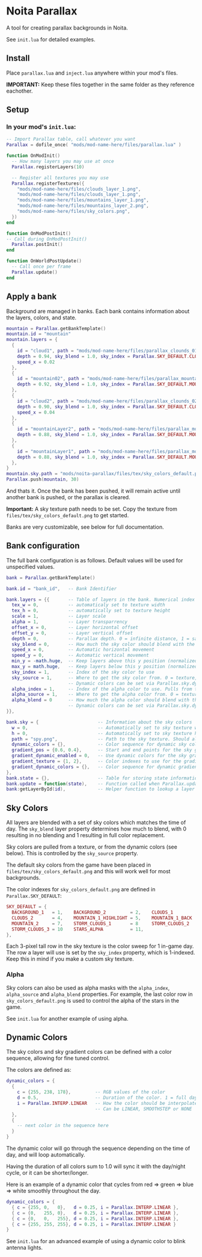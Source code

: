 # Noita Parallax
A tool for creating parallax backgrounds in Noita.

See ```init.lua``` for detailed examples.

## Install
Place ```parallax.lua``` and ```inject.lua``` anywhere within your mod's files.

**IMPORTANT:** Keep these files together in the same folder as they reference eachother.

## Setup
### In your mod's ```init.lua```:

```lua
-- Import Parallax table, call whatever you want
Parallax = dofile_once( "mods/mod-name-here/files/parallax.lua" )

function OnModInit()
  -- How many layers you may use at once
  Parallax.registerLayers(10)

  -- Register all textures you may use
  Parallax.registerTextures({
    "mods/mod-name-here/files/clouds_layer_1.png",
    "mods/mod-name-here/files/clouds_layer_1.png",
    "mods/mod-name-here/files/mountains_layer_1.png",
    "mods/mod-name-here/files/mountains_layer_2.png",
    "mods/mod-name-here/files/sky_colors.png",
  })
end

function OnModPostInit()
-- Call during OnModPostInit()
  Parallax.postInit()
end

function OnWorldPostUpdate()
  -- Call once per frame
  Parallax.update()
end
```

## Apply a bank

Background are managed in banks. Each bank contains information about the layers, colors, and state.
```lua
mountain = Parallax.getBankTemplate()
mountain.id = "mountain"
mountain.layers = {
  {
    id = "cloud1", path = "mods/mod-name-here/files/parallax_clounds_01.png",
    depth = 0.94, sky_blend = 1.0, sky_index = Parallax.SKY_DEFAULT.CLOUDS_1,
    speed_x = 0.02
  },
  {
    id = "mountain02", path = "mods/mod-name-here/files/parallax_mountains_02.png",
    depth = 0.92, sky_blend = 1.0, sky_index = Parallax.SKY_DEFAULT.MOUNTAIN_2,
  },
  {
    id = "cloud2", path = "mods/mod-name-here/files/parallax_clounds_02.png",
    depth = 0.90, sky_blend = 1.0, sky_index = Parallax.SKY_DEFAULT.CLOUDS_2,
    speed_x = 0.04
  },
  {
    id = "mountainLayer2", path = "mods/mod-name-here/files/parallax_mountains_layer_02.png",
    depth = 0.88, sky_blend = 1.0, sky_index = Parallax.SKY_DEFAULT.MOUNTAIN_1_BACK
  },
  {
    id = "mountainLayer1", path = "mods/mod-name-here/files/parallax_mountains_layer_01.png",
    depth = 0.88, sky_blend = 1.0, sky_index = Parallax.SKY_DEFAULT.MOUNTAIN_1_HIGHLIGHT
  },
}
mountain.sky.path = "mods/noita-parallax/files/tex/sky_colors_default.png"
Parallax.push(mountain, 30)
```

And thats it. Once the bank has been pushed, it will remain active until another bank is pushed, or the parallax is cleared.

**Important:** A sky texture path needs to be set. Copy the texture from ```files/tex/sky_colors_default.png``` to get started.

Banks are very customizable, see below for full documentation.

## Bank configuration

The full bank configuration is as follows. Default values will be used for unspecified values.
```lua
bank = Parallax.getBankTemplate()

bank.id = "bank_id",   -- Bank Identifier

bank.layers = {{       -- Table of layers in the bank. Numerical index
  tex_w = 0,           -- automaticaly set to texture width
  tex_h = 0,           -- automatically set to texture height
  scale = 1,           -- Layer scale
  alpha = 1,           -- Layer transparrency
  offset_x = 0,        -- Layer horizontal offset
  offset_y = 0,        -- Layer vertical offset
  depth = 0,           -- Parallax depth. 0 = infinite distance, 1 = same as foreground
  sky_blend = 0,       -- How much the sky color should blend with the layer. 0 = no blending, 1 = full blending
  speed_x = 0,         -- Automatic horizontal movement
  speed_y = 0,         -- Automatic vertical movement
  min_y = -math.huge,  -- Keep layers above this y position (normalized screen position)
  max_y = math.huge,   -- Keep layers below this y position (normalized screen position)
  sky_index = 1,       -- Index of the sky color to use
  sky_source = 1,      -- Where to get the sky color from. 0 = texture, 1 = dynamic. Can be a mix (eg. 0.5)
                       -- Dynamic colors can be set via Parallax.sky.dynamic_colors
  alpha_index = 1,     -- Index of the alpha color to use. Pulls from the same list as sky_index
  alpha_source = 1,    -- Where to get the alpha color from. 0 = texture, 1 = dynamic. Can be a mix (eg. 0.5)
  alpha_blend = 0      -- How much the alpha color should blend with the layer. 0 = no blending, 1 = full blending. 
                       -- Dynamic colors can be set via Parallax.sky.dynamic_colors
}},

bank.sky = {                      -- Information about the sky colors
  w = 0,                          -- Automatically set to sky texture width
  h = 0,                          -- Automatically set to sky texture height
  path = "spy.png",               -- Path to the sky texture. Should always be set to something
  dynamic_colors = {},            -- Color sequence for dynamic sky colors. 
  gradient_pos = {0.6, 0.4},      -- Start and end points for the sky gradient (vertical normalized screen position)
  gradient_dynamic_enabled = 0,   -- Use dynamic colors for the sky gradient. 0 = disabled, 1 = enabled
  gradient_texture = {1, 2},      -- Color indexes to use for the gradient texture
  gradient_dynamic_colors = {},   -- Color sequence for dynamic gradient colors.
},
bank.state = {},                  -- Table for storing state information. Used by bank.update
bank.update = function(state),    -- Function called when Parallax.update() is called. See init.lua for example
bank:getLayerById(id),            -- Helper function to lookup a layer by ID. See init.lua for example
```

## Sky Colors

All layers are blended with a set of sky colors which matches the time of day. The ```sky_blend``` layer property determines how much to blend, with 0 resulting in no blending and 1 resulting in full color replacement.

Sky colors are pulled from a texture, or from the dynamic colors (see below). This is controlled by the ```sky_source``` property.

The default sky colors from the game have been placed in ```files/tex/sky_colors_default.png``` and this will work well for most backgrounds. 

The color indexes for ```sky_colors_default.png``` are defined in ```Parallax.SKY_DEFAULT```:

```lua
SKY_DEFAULT = {
  BACKGROUND_1   = 1,    BACKGROUND_2         = 2,    CLOUDS_1         = 3,
  CLOUDS_2       = 4,    MOUNTAIN_1_HIGHLIGHT = 5,    MOUNTAIN_1_BACK  = 6,
  MOUNTAIN_2     = 7,    STORM_CLOUDS_1       = 8     STORM_CLOUDS_2   = 9,
  STORM_CLOUDS_3 = 10    STARS_ALPHA          = 11,
},
```

Each 3-pixel tall row in the sky texture is the color sweep for 1 in-game day. The row a layer will use is set by the ```sky_index``` property, which is 1-indexed. Keep this in mind if you make a custom sky texture.

### Alpha

Sky colors can also be used as alpha masks with the ```alpha_index```, ```alpha_source``` and ```alpha_blend``` properties. For example, the last color row in ```sky_colors_default.png``` is used to control the alpha of the stars in the game.

See ```init.lua``` for another example of using alpha.

## Dynamic Colors

The sky colors and sky gradient colors can be defined with a color sequence, allowing for fine tuned control.

The colors are defined as:
```lua
dynamic_colors = {
  {
    c = {255, 238, 178},         -- RGB values of the color
    d = 0.5,                     -- Duration of the color. 1 = full day length
    i = Parallax.INTERP.LINEAR   -- How the color should be interpolated into the next color in the sequence
                                 -- Can be LINEAR, SMOOTHSTEP or NONE
  },
  {
    -- next color in the sequence here
  }
}
```

The dynamic color will go through the sequence depending on the time of day, and will loop automatically.

Having the duration of all colors sum to 1.0 will sync it with the day/night cycle, or it can be shorter/longer.

Here is an example of a dynamic color that cycles from red => green => blue => white smoothly throughout the day.

```lua
dynamic_colors = {
  { c = {255, 0,   0},   d = 0.25, i = Parallax.INTERP.LINEAR },
  { c = {0,   255, 0},   d = 0.25, i = Parallax.INTERP.LINEAR },
  { c = {0,   0,   255}, d = 0.25, i = Parallax.INTERP.LINEAR },
  { c = {255, 255, 255}, d = 0.25, i = Parallax.INTERP.LINEAR }
}
```

See ```init.lua``` for an advanced example of using a dynamic color to blink antenna lights.